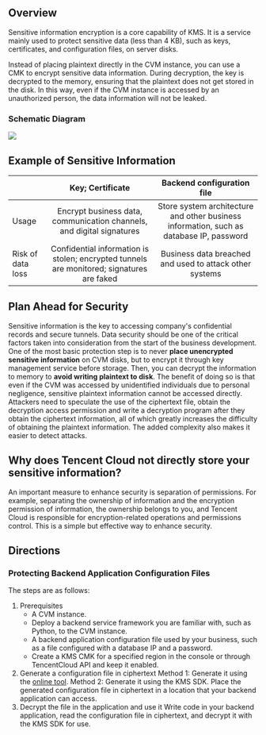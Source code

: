 ## Overview
Sensitive information encryption is a core capability of KMS. It is a service mainly used to protect sensitive data (less than 4 KB), such as keys, certificates, and configuration files, on server disks.

Instead of placing plaintext directly in the CVM instance, you can use a CMK to encrypt sensitive data information. During decryption, the key is decrypted to the memory, ensuring that the plaintext does not get stored in the disk. In this way, even if the CVM instance is accessed by an unauthorized person, the data information will not be leaked.

### Schematic Diagram
![](https://main.qcloudimg.com/raw/c83f3053bce1e98e0d6084847aa31bfd.png)


## Example of Sensitive Information

| | Key; Certificate | Backend configuration file |
|-|:-:|:-:|
| Usage | Encrypt business data, communication channels, and digital signatures | Store system architecture and other business information, such as database IP, password |
| Risk of data loss | Confidential information is stolen; encrypted tunnels are monitored; signatures are faked | Business data breached and used to attack other systems |

## Plan Ahead for Security
Sensitive information is the key to accessing company's confidential records and secure tunnels. Data security should be one of the critical factors taken into consideration from the start of the business development. One of the most basic protection step is to never **place unencrypted sensitive information** on CVM disks, but to encrypt it through key management service before storage. Then, you can decrypt the information to memory to **avoid writing plaintext to disk**.
The benefit of doing so is that even if the CVM was accessed by unidentified individuals due to personal negligence, sensitive plaintext information cannot be accessed directly. Attackers need to speculate the use of the ciphertext file, obtain the decryption access permission and write a decryption program after they obtain the ciphertext information, all of which greatly increases the difficulty of obtaining the plaintext information. The added complexity also makes it easier to detect attacks. 

## Why does Tencent Cloud not directly store your sensitive information?
An important measure to enhance security is separation of permissions. For example, separating the ownership of information and the encryption permission of information, the ownership belongs to you, and Tencent Cloud is responsible for encryption-related operations and permissions control. This is a simple but effective way to enhance security.

## Directions
### Protecting Backend Application Configuration Files

The steps are as follows:
1. Prerequisites
	- A CVM instance.
	- Deploy a backend service framework you are familiar with, such as Python, to the CVM instance.
	- A backend application configuration file used by your business, such as a file configured with a database IP and a password.
	- Create a KMS CMK for a specified region in the console or through TencentCloud API and keep it enabled.
2. Generate a configuration file in ciphertext
	Method 1: Generate it using the [online tool](https://intl.cloud.tencent.com/document/product/1030/31973).
	Method 2: Generate it using the KMS SDK.
	Place the generated configuration file in ciphertext in a location that your backend application can access.
3. Decrypt the file in the application and use it
Write code in your backend application, read the configuration file in ciphertext, and decrypt it with the KMS SDK for use. 

